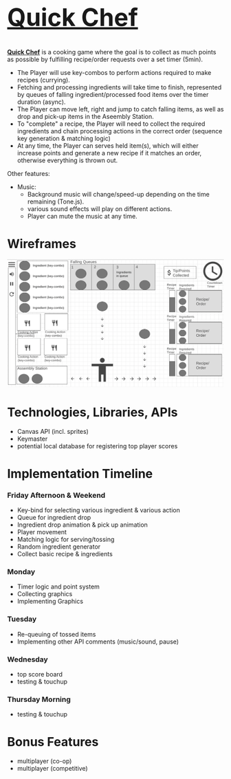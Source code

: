 # <a href="https://xlucyluo.github.io/QuickChef/"><h1>Quick Chef</h1></a> 

**<a href="https://xlucyluo.github.io/QuickChef/">Quick Chef</a>** is a cooking game where the goal is to collect as much points as possible by fulfilling recipe/order requests over a set timer (5min).

+ The Player will use key-combos to perform actions required to make recipes (currying). 
+ Fetching and processing ingredients will take time to finish, represented by queues of falling ingredient/processed food items over the timer duration (async). 
+ The Player can move left, right and jump to catch falling items, as well as drop and pick-up items in the Aseembly Station.
+ To "complete" a recipe, the Player will need to collect the required ingredients and chain processing actions in the correct order (sequence key generation & matching logic)
+ At any time, the Player can serves held item(s), which will either increase points and generate a new recipe if it matches an order, otherwise everything is thrown out.

Other features:
+ Music:
    + Background music will change/speed-up depending on the time remaining (Tone.js).
    + various sound effects will play on different actions.
    + Player can mute the music at any time.


# Wireframes

![Wireframe](https://github.com/xLucyLuo/QuickChef/blob/main/Wireframe.png)

# Technologies, Libraries, APIs

- Canvas API (incl. sprites)
- Keymaster
- potential local database for registering top player scores


# Implementation Timeline

### Friday Afternoon & Weekend
- Key-bind for selecting various ingredient & various action
- Queue for ingredient drop
- Ingredient drop animation & pick up animation
- Player movement
- Matching logic for serving/tossing
- Random ingredient generator
- Collect basic recipe & ingredients

### Monday
- Timer logic and point system
- Collecting graphics
- Implementing Graphics
### Tuesday
- Re-queuing of tossed items
- Implementing other API comments (music/sound, pause)
### Wednesday
- top score board
- testing & touchup
### Thursday Morning
- testing & touchup

# Bonus Features
- multiplayer (co-op)
- multiplayer (competitive)
